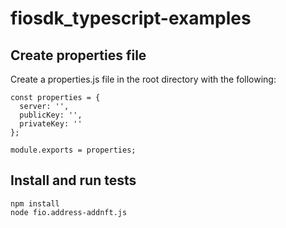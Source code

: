 # fiosdk_typescript-examples

## Create properties file

Create a properties.js file in the root directory with the following:

```
const properties = {
  server: '',
  publicKey: '',
  privateKey: ''
};

module.exports = properties;
```

## Install and run tests
```
npm install
node fio.address-addnft.js
```

